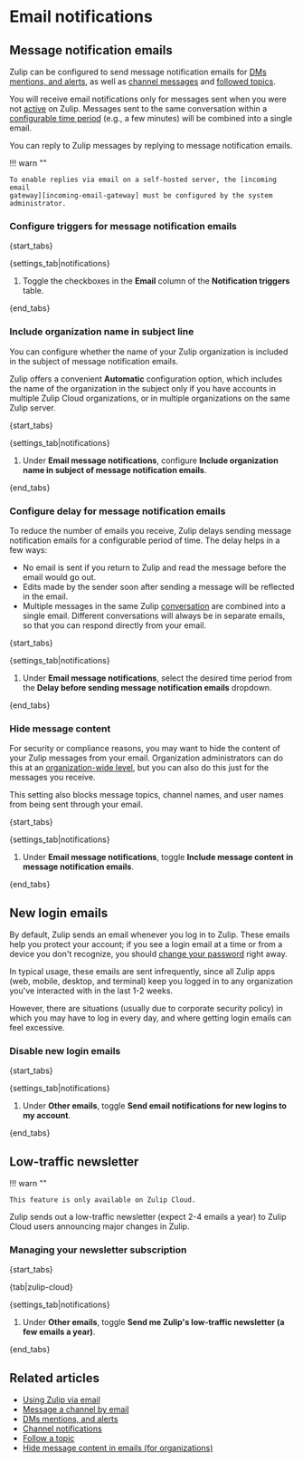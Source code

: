 # Email notifications

## Message notification emails

Zulip can be configured to send message notification emails for [DMs mentions,
and alerts](/help/dm-mention-alert-notifications), as well as [channel
messages](/help/channel-notifications) and [followed
topics](/help/follow-a-topic#configure-notifications-for-followed-topics).

You will receive email notifications only for messages sent when you were not
[active](/help/status-and-availability#availability) on Zulip. Messages sent to
the same conversation within a [configurable time
period](#configure-delay-for-message-notification-emails) (e.g., a few minutes)
will be combined into a single email.

You can reply to Zulip messages by replying to message notification emails.

!!! warn ""

    To enable replies via email on a self-hosted server, the [incoming email
    gateway][incoming-email-gateway] must be configured by the system
    administrator.

### Configure triggers for message notification emails

{start_tabs}

{settings_tab|notifications}

1. Toggle the checkboxes in the **Email** column of the **Notification
   triggers** table.

{end_tabs}

[incoming-email-gateway]: https://zulip.readthedocs.io/en/stable/production/email-gateway.html

### Include organization name in subject line

You can configure whether the name of your Zulip organization is included in the
subject of message notification emails.

Zulip offers a convenient **Automatic** configuration option, which includes the
name of the organization in the subject only if you have accounts in multiple
Zulip Cloud organizations, or in multiple organizations on the same Zulip server.

{start_tabs}

{settings_tab|notifications}

1. Under **Email message notifications**, configure
   **Include organization name in subject of message notification emails**.

{end_tabs}

### Configure delay for message notification emails

To reduce the number of emails you receive, Zulip
delays sending message notification emails for a configurable period
of time. The delay helps in a few ways:

* No email is sent if you return to Zulip and read the message before
  the email would go out.
* Edits made by the sender soon after sending a message will be
  reflected in the email.
* Multiple messages in the same Zulip [conversation](/help/reading-conversations)
  are combined into a single email. Different conversations will always be in
  separate emails, so that you can respond directly from your
  email.

{start_tabs}

{settings_tab|notifications}

1. Under **Email message notifications**, select the desired time period from the
   **Delay before sending message notification emails** dropdown.

{end_tabs}

### Hide message content

For security or compliance reasons, you may want to hide the content of your
Zulip messages from your email. Organization administrators can do this at an
[organization-wide level](/help/hide-message-content-in-emails), but you can
also do this just for the messages you receive.

This setting also blocks message topics, channel names, and user names from
being sent through your email.

{start_tabs}

{settings_tab|notifications}

1. Under **Email message notifications**, toggle
   **Include message content in message notification emails**.

{end_tabs}

## New login emails

By default, Zulip sends an email whenever you log in to Zulip. These emails
help you protect your account; if you see a login email at a time or from a
device you don't recognize, you should
[change your password](/help/change-your-password) right away.

In typical usage, these emails are sent infrequently, since all Zulip apps
(web, mobile, desktop, and terminal) keep you logged in to any organization
you've interacted with in the last 1-2 weeks.

However, there are situations (usually due to corporate security policy) in
which you may have to log in every day, and where getting login emails can
feel excessive.

### Disable new login emails

{start_tabs}

{settings_tab|notifications}

1. Under **Other emails**, toggle
   **Send email notifications for new logins to my account**.

{end_tabs}

## Low-traffic newsletter

!!! warn ""

    This feature is only available on Zulip Cloud.

Zulip sends out a low-traffic newsletter (expect 2-4 emails a year)
to Zulip Cloud users announcing major changes in Zulip.

### Managing your newsletter subscription

{start_tabs}

{tab|zulip-cloud}

{settings_tab|notifications}

1. Under **Other emails**, toggle
   **Send me Zulip's low-traffic newsletter (a few emails a year)**.

{end_tabs}

## Related articles

* [Using Zulip via email](/help/using-zulip-via-email)
* [Message a channel by email](/help/message-a-channel-by-email)
* [DMs mentions, and alerts](/help/dm-mention-alert-notifications)
* [Channel notifications](/help/channel-notifications)
* [Follow a topic](/help/follow-a-topic)
* [Hide message content in emails (for organizations)](/help/hide-message-content-in-emails)
